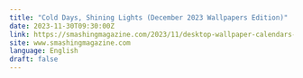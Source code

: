 ```yaml
---
title: "Cold Days, Shining Lights (December 2023 Wallpapers Edition)"
date: 2023-11-30T09:30:00Z
link: https://smashingmagazine.com/2023/11/desktop-wallpaper-calendars-december-2023/?utm_medium=RSS&utm_source=news.12bit.vn
site: www.smashingmagazine.com
language: English
draft: false
---
```

